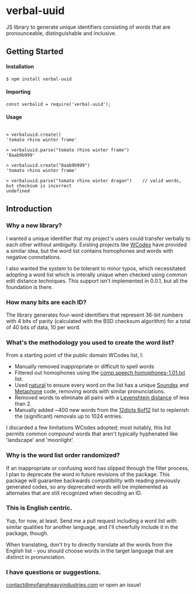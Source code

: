# verbal-uuid
JS library to generate unique identifiers consisting of words that are pronounceable, distinguishable and inclusive.

## Getting Started

#### Installation
~~~~
$ npm install verbal-uuid
~~~~

#### Importing
~~~~
const verbalid = require('verbal-uuid');
~~~~

#### Usage
~~~~

> verbaluuid.create()
'tomato rhino winter frame'

> verbaluuid.parse("tomato rhino winter frame")
'8aab9b999'

> verbaluuid.create("8aab9b999")
'tomato rhino winter frame'

> verbaluuid.parse("tomato rhino winter dragon")    // valid words, but checksum is incorrect
undefined

~~~~

## Introduction
### Why a new library?
I wanted a unique identifier that my project's users could transfer verbally to each other without ambiguity.  Existing projects like [WCodes](https://wcodes.org/wordlist) have provided a similar idea, but the word list contains homophones and words with negative connotations.

I also wanted the system to be tolerant to minor typos, which necessitated adopting a word list which is interally unique when checked using common edit distance techniques.  This support isn't implemented in 0.0.1, but all the foundation is there.

### How many bits are each ID?
The library generates four-word identifiers that represent 36-bit numbers with 4 bits of parity (calculated with the BSD checksum algorithm) for a total of 40 bits of data, 10 per word.

### What's the methodology you used to create the word list?
From a starting point of the public domain WCodes list, I:

  * Manually removed inappropriate or difficult to spell words 
  * Filtered out homophones using the [comp.speech homophones-1.01.txt](http://www.speech.cs.cmu.edu/comp.speech/Section1/Lexical/homophone.html) list.
  * Used [natural](https://www.npmjs.com/package/natural) to ensure every word on the list has a unique [Soundex](https://en.wikipedia.org/wiki/Soundex) and [Metaphone](https://en.wikipedia.org/wiki/Metaphone) code, removing words with similar pronunciations.
  * Removed words to eliminate all pairs with a [Levenshtein distance](https://en.wikipedia.org/wiki/Levenshtein_distance) of less than 2.
  * Manually added ~400 new words from the [12dicts 6of12](http://wordlist.aspell.net/12dicts-readme/#nof12) list to replenish the (significant) removals up to 1024 entries.
  
I discarded a few limitations WCodes adopted;  most notably, this list permits common compound words that aren't typically hyphenated like 'landscape' and 'moonlight'.

### Why is the word list order randomized?

If an inappropriate or confusing word has slipped through the filter process, I plan to deprecate the word in future revisions of the package.  This package will guarantee backwards compatibility with reading previously generated codes, so any deprecated words will be implemented as alternates that are still recognized when decoding an ID.

### This is English centric.

Yup, for now, at least.  Send me a pull request including a word list with similar qualities for another language, and I'll cheerfully include it in the package, though.

When translating, don't try to directly translate all the words from the English list - you should choose words in the target language that are distinct in pronunciation.

### I have questions or suggestions.

contact@mofangheavyindustries.com or open an issue!
